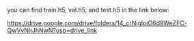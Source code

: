 you can find train.h5, val.h5, and test.h5 in the link below:

https://drive.google.com/drive/folders/14_crNjglpiO6d9WeZFC-QwVvNlrJhNwN?usp=drive_link
